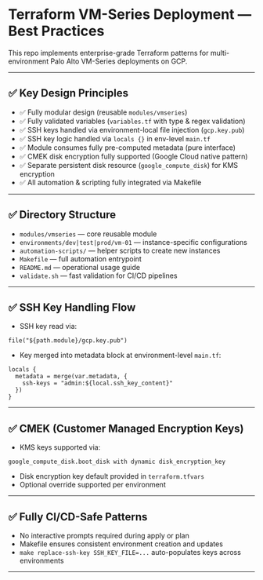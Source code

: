 
# Terraform VM-Series Deployment — Best Practices

This repo implements enterprise-grade Terraform patterns for multi-environment Palo Alto VM-Series deployments on GCP.

---

## ✅ Key Design Principles

- ✅ Fully modular design (reusable `modules/vmseries`)
- ✅ Fully validated variables (`variables.tf` with type & regex validation)
- ✅ SSH keys handled via environment-local file injection (`gcp.key.pub`)
- ✅ SSH key logic handled via `locals {}` in env-level `main.tf`
- ✅ Module consumes fully pre-computed metadata (pure interface)
- ✅ CMEK disk encryption fully supported (Google Cloud native pattern)
- ✅ Separate persistent disk resource (`google_compute_disk`) for KMS encryption
- ✅ All automation & scripting fully integrated via Makefile

---

## ✅ Directory Structure

- `modules/vmseries` — core reusable module
- `environments/dev|test|prod/vm-01` — instance-specific configurations
- `automation-scripts/` — helper scripts to create new instances
- `Makefile` — full automation entrypoint
- `README.md` — operational usage guide
- `validate.sh` — fast validation for CI/CD pipelines

---

## ✅ SSH Key Handling Flow

- SSH key read via:
```hcl
file("${path.module}/gcp.key.pub")
```
- Key merged into metadata block at environment-level `main.tf`:
```hcl
locals {
  metadata = merge(var.metadata, {
    ssh-keys = "admin:${local.ssh_key_content}"
  })
}
```

---

## ✅ CMEK (Customer Managed Encryption Keys)

- KMS keys supported via:
```hcl
google_compute_disk.boot_disk with dynamic disk_encryption_key
```
- Disk encryption key default provided in `terraform.tfvars`
- Optional override supported per environment

---

## ✅ Fully CI/CD-Safe Patterns

- No interactive prompts required during apply or plan
- Makefile ensures consistent environment creation and updates
- `make replace-ssh-key SSH_KEY_FILE=...` auto-populates keys across environments

---

